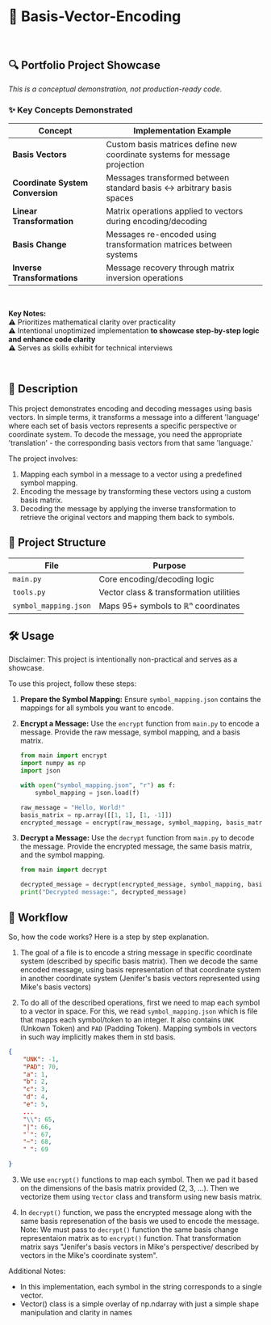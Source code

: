 # 🧮 Basis-Vector-Encoding
<!-- # 🚧🏗️ In Progress... -->
<br>

## **🔍 Portfolio Project Showcase**  
*This is a conceptual demonstration, not production-ready code.*  


### **✨ Key Concepts Demonstrated**  
| **Concept**               | **Implementation Example**                      |  
|---------------------------|-------------------------------------------------|  
| **Basis Vectors**          | Custom basis matrices define new coordinate systems for message projection |  
| **Coordinate System Conversion** | Messages transformed between standard basis ↔ arbitrary basis spaces |  
| **Linear Transformation** | Matrix operations applied to vectors during encoding/decoding |  
| **Basis Change**           | Messages re-encoded using transformation matrices between systems |  
| **Inverse Transformations**| Message recovery through matrix inversion operations |  

<br>

**Key Notes:**  
⚠️ Prioritizes mathematical clarity over practicality  
⚠️ Intentional unoptimized implementation **to showcase step-by-step logic and enhance code clarity**  
⚠️ Serves as skills exhibit for technical interviews  


<br>

## **📖 Description**

This project demonstrates encoding and decoding messages using basis vectors. 
In simple terms, it transforms a message into a different 'language' where each set of basis vectors represents a specific perspective or coordinate system. To decode the message, you need the appropriate 'translation' - the corresponding basis vectors from that same 'language.' 

The project involves:
1. Mapping each symbol in a message to a vector using a predefined symbol mapping.
2. Encoding the message by transforming these vectors using a custom basis matrix.
3. Decoding the message by applying the inverse transformation to retrieve the original vectors and mapping them back to symbols.



## **📂 Project Structure**  
| File                     | Purpose                                  |  
|--------------------------|------------------------------------------|  
| `main.py`                | Core encoding/decoding logic            |  
| `tools.py`               | Vector class & transformation utilities |  
| `symbol_mapping.json`    | Maps 95+ symbols to ℝⁿ coordinates      |  

## 🛠️ Usage

Disclaimer: This project is intentionally non-practical and serves as a showcase.

To use this project, follow these steps:

1. **Prepare the Symbol Mapping:**
   Ensure `symbol_mapping.json` contains the mappings for all symbols you want to encode.

2. **Encrypt a Message:**
   Use the `encrypt` function from `main.py` to encode a message. Provide the raw message, symbol mapping, and a basis matrix.
   ```python
   from main import encrypt
   import numpy as np
   import json

   with open("symbol_mapping.json", "r") as f:
       symbol_mapping = json.load(f)

   raw_message = "Hello, World!"
   basis_matrix = np.array([[1, 1], [1, -1]])
   encrypted_message = encrypt(raw_message, symbol_mapping, basis_matrix)
   ```

3. **Decrypt a Message:**
   Use the `decrypt` function from `main.py` to decode the message. Provide the encrypted message, the same basis matrix, and the symbol mapping.
   ```python
   from main import decrypt

   decrypted_message = decrypt(encrypted_message, symbol_mapping, basis_matrix)
   print("Decrypted message:", decrypted_message)
   ```


## 🔧 Workflow

So, how the code works? Here is a step by step explanation.

1. The goal of a file is to encode a string message in specific coordinate system (described by specific basis matrix). Then we decode the same encoded message, using basis representation of that coordinate system in another coordinate system (Jenifer's basis vectors represented using Mike's basis vectors)

2. To do all of the described operations, first we need to map each symbol to a vector in space. For this, we read `symbol_mapping.json` which is file that mapps each symbol/token to an integer.
It also contains `UNK` (Unkown Token) and `PAD` (Padding Token). Mapping symbols in vectors in such way implicitly makes them in std basis.
```json
{
    "UNK": -1,
    "PAD": 70,
    "a": 1,
    "b": 2,
    "c": 3,
    "d": 4,
    "e": 5,
    ...
    "\\": 65,
    "|": 66,
    "`": 67,
    "~": 68,
    " ": 69

}
```

3. We use `encrypt()` functions  to map each symbol. Then we pad it based on the dimensions of the basis matrix provided (2, 3, ...). Then we vectorize them using `Vector` class and transform using new basis matrix.

4. In `decrypt()` function, we pass the encrypted message along with the same basis represenation of the basis we used to encode the message. Note: We must pass to `decrypt()` function the same basis change representaion matrix as to `encrypt()` function. That transformation matrix says "Jenifer's basis vectors in Mike's perspective/ described by vectors in the Mike's coordinate system".

Additional Notes:

- In this implementation, each symbol in the string corresponds to a single vector.
- Vector() class is a simple overlay  of np.ndarray with just a simple shape manipulation and clarity in names